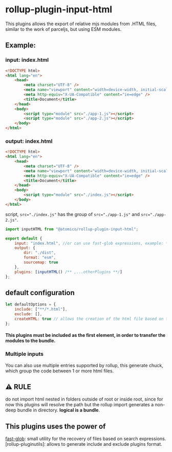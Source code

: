 # rollup-plugin-input-html

This plugins allows the export of relative mjs modules from .HTML files, similar to the work of parceljs, but using ESM modules.

## Example:

### input: index.html

```html
<!DOCTYPE html>
<html lang="en">
	<head>
		<meta charset="UTF-8" />
		<meta name="viewport" content="width=device-width, initial-scale=1.0" />
		<meta http-equiv="X-UA-Compatible" content="ie=edge" />
		<title>Document</title>
	</head>
	<body>
		<script type="module" src="./app-1.js"></script>
		<script type="module" src="./app-2.js"></script>
	</body>
</html>
```

### output: index.html

```html
<!DOCTYPE html>
<html lang="en">
	<head>
		<meta charset="UTF-8" />
		<meta name="viewport" content="width=device-width, initial-scale=1.0" />
		<meta http-equiv="X-UA-Compatible" content="ie=edge" />
		<title>Document</title>
	</head>
	<body>
		<script type="module" src="./index.js"></script>
	</body>
</html>
```

script, `src="./index.js"` has the group of `src="./app-1.js"` and `src="./app-2.js"`.

```js
import inputHTML from "@atomico/rollup-plugin-input-html";

export default {
	input: "index.html", //or can use fast-glob expressions, example: *.html, ui-*.html
	output: {
		dir: "./dist",
		format: "esm",
		sourcemap: true
	},
	plugins: [inputHTML() /** ,...otherPlugins **/]
};
```

## default configuration

```js
let defaultOptions = {
	include: ["**/*.html"],
	exclude: [],
	createHTML: true // allows the creation of the html file based on the origin
};
```

#### This plugins must be included as the first element, in order to transfer the modules to the bundle.

### Multiple inputs

You can also use multiple entries supported by rollup, this generate chuck, which group the code between 1 or more html files.

## ⚠️ RULE

do not import html nested in folders outside of root or inside root, since for now this plugins will resolve the path but the rollup import generates a non-deep bundle in directory. **logical is a bundle**.

## This plugins uses the power of

[fast-glob](https://github.com/mrmlnc/fast-glob): small utility for the recovery of files based on search expressions.
[rollup-pluginutils]: allows to generate include and exclude plugins format.
